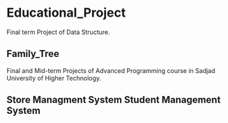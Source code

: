 # Educational_Project

Final term Project of Data Structure.

Family_Tree
----------------------------------------
Final and Mid-term Projects of Advanced Programming course in Sadjad University of Higher Technology.

Store Managment System
Student Management System
----------------------------------------
